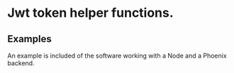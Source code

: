 # Jwt token helper functions.

## Examples

An example is included of the software working with a Node and a Phoenix backend.
